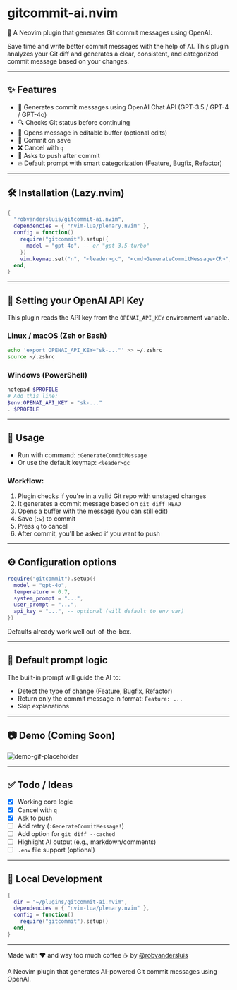 # gitcommit-ai.nvim
🚀 A Neovim plugin that generates Git commit messages using OpenAI.

Save time and write better commit messages with the help of AI. This plugin analyzes your Git diff and generates a clear, consistent, and categorized commit message based on your changes.

---

## ✨ Features

- 🤖 Generates commit messages using OpenAI Chat API (GPT-3.5 / GPT-4 / GPT-4o)
- 🔍 Checks Git status before continuing
- 📄 Opens message in editable buffer (optional edits)
- 💾 Commit on save
- ❌ Cancel with `q`
- 🚀 Asks to push after commit
- 🔥 Default prompt with smart categorization (Feature, Bugfix, Refactor)

---

## 🛠 Installation (Lazy.nvim)

```lua
{
  "robvandersluis/gitcommit-ai.nvim",
  dependencies = { "nvim-lua/plenary.nvim" },
  config = function()
    require("gitcommit").setup({
      model = "gpt-4o", -- or "gpt-3.5-turbo"
    })
    vim.keymap.set("n", "<leader>gc", "<cmd>GenerateCommitMessage<CR>", { desc = "AI Commit" })
  end,
}
```

---

## 🔐 Setting your OpenAI API Key

This plugin reads the API key from the `OPENAI_API_KEY` environment variable.

### Linux / macOS (Zsh or Bash)
```bash
echo 'export OPENAI_API_KEY="sk-..."' >> ~/.zshrc
source ~/.zshrc
```

### Windows (PowerShell)
```powershell
notepad $PROFILE
# Add this line:
$env:OPENAI_API_KEY = "sk-..."
. $PROFILE
```

---

## 🚀 Usage

- Run with command: `:GenerateCommitMessage`
- Or use the default keymap: `<leader>gc`

### Workflow:
1. Plugin checks if you're in a valid Git repo with unstaged changes
2. It generates a commit message based on `git diff HEAD`
3. Opens a buffer with the message (you can still edit)
4. Save (`:w`) to commit
5. Press `q` to cancel
6. After commit, you'll be asked if you want to push

---

## ⚙️ Configuration options

```lua
require("gitcommit").setup({
  model = "gpt-4o",
  temperature = 0.7,
  system_prompt = "...",
  user_prompt = "...",
  api_key = "...", -- optional (will default to env var)
})
```

Defaults already work well out-of-the-box.

---

## 🧠 Default prompt logic

The built-in prompt will guide the AI to:
- Detect the type of change (Feature, Bugfix, Refactor)
- Return only the commit message in format: `Feature: ...`
- Skip explanations

---

## 📷 Demo (Coming Soon)

![demo-gif-placeholder](https://via.placeholder.com/600x300?text=Demo+GIF+Coming+Soon)

---

## ✅ Todo / Ideas

- [x] Working core logic
- [x] Cancel with `q`
- [x] Ask to push
- [ ] Add retry (`:GenerateCommitMessage!`)
- [ ] Add option for `git diff --cached`
- [ ] Highlight AI output (e.g., markdown/comments)
- [ ] `.env` file support (optional)

---

## 🧪 Local Development
```lua
{
  dir = "~/plugins/gitcommit-ai.nvim",
  dependencies = { "nvim-lua/plenary.nvim" },
  config = function()
    require("gitcommit").setup()
  end,
}
```

---

Made with ❤️ and way too much coffee ☕ by [@robvandersluis](https://github.com/robvandersluis)

A Neovim plugin that generates AI-powered Git commit messages using OpenAI.
